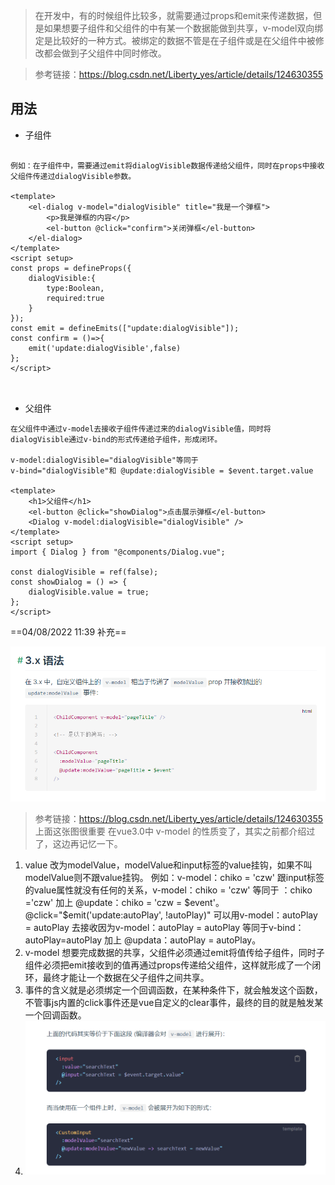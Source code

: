 > 在开发中，有的时候组件比较多，就需要通过props和emit来传递数据，但是如果想要子组件和父组件的中有某一个数据能做到共享，v-model双向绑定是比较好的一种方式。被绑定的数据不管是在子组件或是在父组件中被修改都会做到子父组件中同时修改。

> 参考链接：https://blog.csdn.net/Liberty_yes/article/details/124630355

## 用法
- 子组件
```vue

例如：在子组件中，需要通过emit将dialogVisible数据传递给父组件，同时在props中接收父组件传递过dialogVisible参数。

<template>
    <el-dialog v-model="dialogVisible" title="我是一个弹框">
        <p>我是弹框的内容</p>
        <el-button @click="confirm">关闭弹框</el-button>
    </el-dialog>
</template>
<script setup>
const props = defineProps({
	dialogVisible:{
		type:Boolean,
		required:true
	}
});
const emit = defineEmits(["update:dialogVisible"]);
const confirm = ()=>{
	emit('update:dialogVisible',false)
};
</script>

 
```

- 父组件
```vue
在父组件中通过v-model去接收子组件传递过来的dialogVisible值，同时将dialogVisible通过v-bind的形式传递给子组件，形成闭环。

v-model:dialogVisible="dialogVisible"等同于
v-bind="dialogVisible"和 @update:dialogVisible = $event.target.value

<template>
    <h1>父组件</h1>
    <el-button @click="showDialog">点击展示弹框</el-button>
    <Dialog v-model:dialogVisible="dialogVisible" />
</template>
<script setup>
import { Dialog } from "@components/Dialog.vue";

const dialogVisible = ref(false);
const showDialog = () => {
    dialogVisible.value = true;
};
</script>
```

==04/08/2022 11:39 补充==

![QQ图片20220804113942.png](../_resources/QQ图片20220804113942.png)
> 参考链接：https://blog.csdn.net/Liberty_yes/article/details/124630355
> 上面这张图很重要 在vue3.0中 v-model 的性质变了，其实之前都介绍过了，这边再记忆一下。

1. value 改为modelValue，modelValue和input标签的value挂钩，如果不叫modelValue则不跟value挂钩。  例如：v-model：chiko = 'czw' 跟input标签的value属性就没有任何的关系，v-model：chiko = 'czw' 等同于 ：chiko ='czw' 加上 @update：chiko = 'czw = $event'。@click="$emit('update:autoPlay', !autoPlay)" 可以用v-model：autoPlay = autoPlay 去接收因为v-model：autoPlay = autoPlay  等同于v-bind：autoPlay=autoPlay 加上 @updata：autoPlay = autoPlay。
2. v-model 想要完成数据的共享，父组件必须通过emit将值传给子组件，同时子组件必须把emit接收到的值再通过props传递给父组件，这样就形成了一个闭环，最终才能让一个数据在父子组件之间共享。
3. 事件的含义就是必须绑定一个回调函数，在某种条件下，就会触发这个函数，不管事js内置的click事件还是vue自定义的clear事件，最终的目的就是触发某一个回调函数。
4. ![e758d97b84caf7acc8753861f4d411e8.png](../_resources/e758d97b84caf7acc8753861f4d411e8.png)



